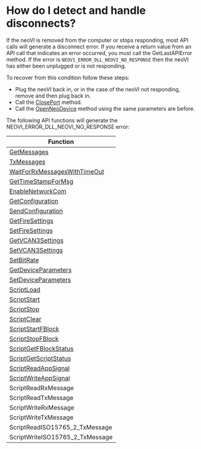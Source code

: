 # How do I detect and handle disconnects?

If the neoVI is removed from the computer or stops responding, most API calls will generate a disconnect error. If you receive a return value from an API call that indicates an error occurred, you must call the GetLastAPIError method. If the error is `NEOVI_ERROR_DLL_NEOVI_NO_RESPONSE` then the neoVI has either been unplugged or is not responding.

To recover from this condition follow these steps:

* Plug the neoVI back in, or in the case of the neoVI not responding, remove and then plug back in.
* Call the [ClosePort](../win32-api-overview-intrepidcs-api/basic-functions-overview-intrepidcs-api/closeport-method-intrepidcs-api.md) method.
* Call the [OpenNeoDevice](../win32-api-overview-intrepidcs-api/basic-functions-overview-intrepidcs-api/openneodevice-method-intrepidcs-api.md) method using the same parameters are before.

The following API functions will generate the NEOVI\_ERROR\_DLL\_NEOVI\_NO\_RESPONSE error:

| Function                                                                                                                                                                                                    |
| ----------------------------------------------------------------------------------------------------------------------------------------------------------------------------------------------------------- |
| [GetMessages](../win32-api-overview-intrepidcs-api/message-functions-overview-intrepidcs-api/getmessages-method-intrepidcs-api.md)                                                                          |
| [TxMessages](../win32-api-overview-intrepidcs-api/message-functions-overview-intrepidcs-api/txmessages-method-intrepidcs-api.md)                                                                            |
| [WaitForRxMessagesWithTimeOut](../win32-api-overview-intrepidcs-api/message-functions-overview-intrepidcs-api/waitforrxmessageswithtimeout-method-intrepidcs-api.md)                                        |
| [GetTimeStampForMsg](../win32-api-overview-intrepidcs-api/message-functions-overview-intrepidcs-api/gettimestampformsg-method-intrepidcs-api.md)                                                            |
| [EnableNetworkCom](../win32-api-overview-intrepidcs-api/deprecated-functions-overview-intrepidcs-api/enablenetworkcom-method-intrepidcs-api.md)                                                             |
| [GetConfiguration](../win32-api-overview-intrepidcs-api/device-settings-functions-overview-intrepidcs-api/getconfiguration-method-intrepidcs-api.md)                                                        |
| [SendConfiguration](../win32-api-overview-intrepidcs-api/device-settings-functions-overview-intrepidcs-api/sendconfiguration-method-intrepidcs-api.md)                                                      |
| [GetFireSettings](../win32-api-overview-intrepidcs-api/device-settings-functions-overview-intrepidcs-api/neovi-fire-intrepidcs-api/getfiresettings-method-intrepidcs-api.md)                                |
| [SetFireSettings](../win32-api-overview-intrepidcs-api/device-settings-functions-overview-intrepidcs-api/neovi-fire-intrepidcs-api/setfiresettings-method-intrepidcs-api.md)                                |
| [GetVCAN3Settings](../win32-api-overview-intrepidcs-api/device-settings-functions-overview-intrepidcs-api/valuecan3-intrepidcs-api/getvcan3settings-method-intrepidcs-api.md)                               |
| [SetVCAN3Settings](../win32-api-overview-intrepidcs-api/device-settings-functions-overview-intrepidcs-api/valuecan3-intrepidcs-api/setvcan3settings-method-intrepidcs-api.md)                               |
| [SetBitRate](../win32-api-overview-intrepidcs-api/device-settings-functions-overview-intrepidcs-api/general-device-settings-intrepidcs-api/setbitrate-method-intrepidcs-api.md)                             |
| [GetDeviceParameters](../win32-api-overview-intrepidcs-api/device-settings-functions-overview-intrepidcs-api/general-device-settings-intrepidcs-api/getdeviceparameters-method-intrepidcs-api.md)           |
| [SetDeviceParameters](../win32-api-overview-intrepidcs-api/device-settings-functions-overview-intrepidcs-api/general-device-settings-intrepidcs-api/setdeviceparameters-method-intrepidcs-api.md)           |
| [ScriptLoad](../win32-api-overview-intrepidcs-api/deprecated-functions-overview-intrepidcs-api/coremini-script-interface-overview-intrepidcs-api/scriptload-method-intrepidcs-api.md)                       |
| [ScriptStart](../win32-api-overview-intrepidcs-api/deprecated-functions-overview-intrepidcs-api/coremini-script-interface-overview-intrepidcs-api/scriptstart-method-intrepidcs-api.md)                     |
| [ScriptStop](../win32-api-overview-intrepidcs-api/deprecated-functions-overview-intrepidcs-api/coremini-script-interface-overview-intrepidcs-api/scriptstop-method-intrepidcs-api.md)                       |
| [ScriptClear](../win32-api-overview-intrepidcs-api/deprecated-functions-overview-intrepidcs-api/coremini-script-interface-overview-intrepidcs-api/scriptclear-method-intrepidcs-api.md)                     |
| [ScriptStartFBlock](../win32-api-overview-intrepidcs-api/deprecated-functions-overview-intrepidcs-api/coremini-script-interface-overview-intrepidcs-api/scriptstartfblock-method-intrepidcs-api.md)         |
| [ScriptStopFBlock](../win32-api-overview-intrepidcs-api/deprecated-functions-overview-intrepidcs-api/coremini-script-interface-overview-intrepidcs-api/scriptstopfblock-method-intrepidcs-api.md)           |
| [ScriptGetFBlockStatus](../win32-api-overview-intrepidcs-api/deprecated-functions-overview-intrepidcs-api/coremini-script-interface-overview-intrepidcs-api/scriptgetfblockstatus-method-intrepidcs-api.md) |
| [ScriptGetScriptStatus](../win32-api-overview-intrepidcs-api/deprecated-functions-overview-intrepidcs-api/coremini-script-interface-overview-intrepidcs-api/scriptgetscriptstatus-method-intrepidcs-api.md) |
| [ScriptReadAppSignal](../win32-api-overview-intrepidcs-api/deprecated-functions-overview-intrepidcs-api/coremini-script-interface-overview-intrepidcs-api/scriptreadappsignal-method-intrepidcs-api.md)     |
| [ScriptWriteAppSignal](../win32-api-overview-intrepidcs-api/deprecated-functions-overview-intrepidcs-api/coremini-script-interface-overview-intrepidcs-api/scriptwriteappsignal-method-intrepidcs-api.md)   |
| ScriptReadRxMessage                                                                                                                                                                                         |
| ScriptReadTxMessage                                                                                                                                                                                         |
| ScriptWriteRxMessage                                                                                                                                                                                        |
| ScriptWriteTxMessage                                                                                                                                                                                        |
| ScriptReadISO15765\_2\_TxMessage                                                                                                                                                                            |
| ScriptWriteISO15765\_2\_TxMessage                                                                                                                                                                           |
